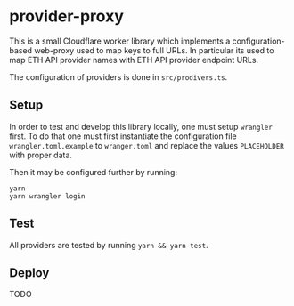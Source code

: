 # provider-proxy

This is a small Cloudflare worker library which implements a configuration-based
web-proxy used to map keys to full URLs. In particular its used to map
ETH API provider names with ETH API provider endpoint URLs.

The configuration of providers is done in `src/prodivers.ts`.

## Setup

In order to test and develop this library locally, one must setup `wrangler`
first. To do that one must first instantiate the configuration file
`wrangler.toml.example` to `wranger.toml` and replace the values `PLACEHOLDER`
with proper data.

Then it may be configured further by running:

```
yarn
yarn wrangler login
```

## Test

All providers are tested by running `yarn && yarn test`.

## Deploy

TODO

